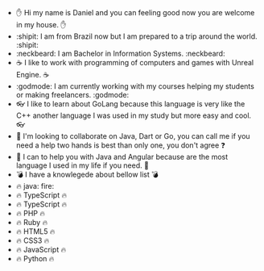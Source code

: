 ###

- :hand: Hi my name is Daniel and you can feeling good now you are welcome in my house. :hand:
- :shipit: I am from Brazil now but I am prepared to a trip around the world. :shipit:
- :neckbeard: I am Bachelor in Information Systems. :neckbeard:
- :coffee: I like to work with programming of computers and games with Unreal Engine. :coffee:
- :godmode: I am currently working with my courses helping my students or making freelancers. :godmode:
- :eyeglasses: I like to learn about GoLang because this language is very like the C++ another language I was used in my study but more easy and cool. :eyeglasses:
- :crown: I'm looking to collaborate on Java, Dart or Go, you can call me if you need a help two hands is best than only one, you don't agree :question: 
- :door: I can to help you with Java and Angular because are the most language I used in my life if you need. :door:
- :bomb: I have a knowlegede about bellow list :bomb:
- :fire: java: fire:
- :fire: TypeScript :fire:
- :fire: TypeScript :fire:
- :fire: PHP :fire:
- :fire: Ruby :fire:
- :fire: HTML5 :fire:
- :fire: CSS3 :fire:
- :fire: JavaScript :fire:
- :fire: Python :fire:
